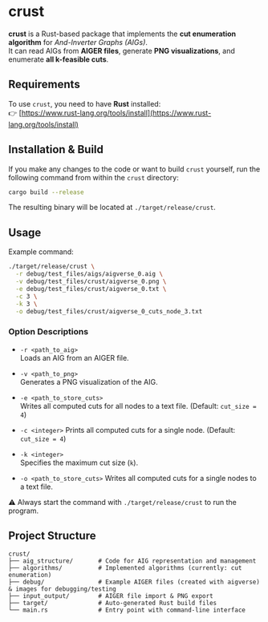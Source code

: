 # crust

**crust** is a Rust-based package that implements the **cut enumeration algorithm** for *And-Inverter Graphs (AIGs)*.  
It can read AIGs from **AIGER files**, generate **PNG visualizations**, and enumerate **all k-feasible cuts**.

## Requirements

To use `crust`, you need to have **Rust** installed:  
👉 [https://www.rust-lang.org/tools/install](https://www.rust-lang.org/tools/install)

## Installation & Build

If you make any changes to the code or want to build `crust` yourself, run the following command from within the `crust` directory:

```bash
cargo build --release
```

The resulting binary will be located at `./target/release/crust`.

## Usage

Example command:

```bash
./target/release/crust \
  -r debug/test_files/aigs/aigverse_0.aig \
  -v debug/test_files/crust/aigverse_0.png \
  -e debug/test_files/crust/aigverse_0.txt \
  -c 3 \
  -k 3 \
  -o debug/test_files/crust/aigverse_0_cuts_node_3.txt
```

### Option Descriptions

- `-r <path_to_aig>`  
  Loads an AIG from an AIGER file.

- `-v <path_to_png>`  
  Generates a PNG visualization of the AIG.

- `-e <path_to_store_cuts>`  
  Writes all computed cuts for all nodes to a text file. (Default: `cut_size = 4`)

- `-c <integer>`
  Prints all computed cuts for a single node. (Default: `cut_size = 4`)

- `-k <integer>`  
  Specifies the maximum cut size (`k`).

- `-o <path_to_store_cuts>`
  Writes all computed cuts for a single nodes to a text file.

⚠️ Always start the command with `./target/release/crust` to run the program.

## Project Structure

```text
crust/
├── aig_structure/       # Code for AIG representation and management
├── algorithms/          # Implemented algorithms (currently: cut enumeration)
├── debug/               # Example AIGER files (created with aigverse) & images for debugging/testing
├── input_output/        # AIGER file import & PNG export
├── target/              # Auto-generated Rust build files
└── main.rs              # Entry point with command-line interface
```

